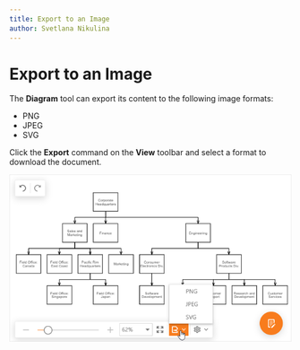 ```yaml
---
title: Export to an Image
author: Svetlana Nikulina
---
```

# Export to an Image

The **Diagram** tool can export its content to the following image formats: 
- PNG
- JPEG
- SVG

Click the **Export** command on the **View** toolbar and select a format to download the document.

![Export](../../images/diagram-export.png)